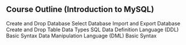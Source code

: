 Course Outline (Introduction to MySQL)
---------------------------------
Create and Drop Database
Select Database
Import and Export Database
Create and Drop Table
Data Types SQL
Data Definition Language (DDL) Basic Syntax
Data Manipulation Language (DML) Basic Syntax